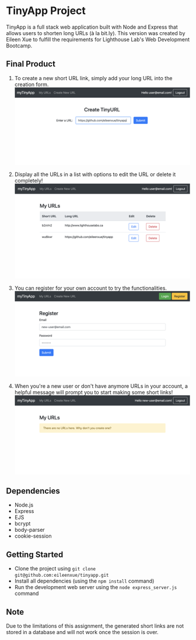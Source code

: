 # TinyApp Project

TinyApp is a full stack web application built with Node and Express that allows users to shorten long URLs (à la bit.ly). This version was created by Eileen Xue to fulfill the requirements for Lighthouse Lab's Web Development Bootcamp.

## Final Product

1. To create a new short URL link, simply add your long URL into the creation form.
![Create a new TinyURL](docs/urls-create-new.png)

2. Display all the URLs in a list with options to edit the URL or delete it completely!
![List of URLs](docs/urls-list-all.png)

3. You can register for your own account to try the functionalities.
![Register for new account](docs/urls-register.png)

4. When you're a new user or don't have anymore URLs in your account, a helpful message will prompt you to start making some short links!
![Empty List of URLs](docs/urls-empty-list.png)


## Dependencies

- Node.js
- Express
- EJS
- bcrypt
- body-parser
- cookie-session

## Getting Started

- Clone the project using `git clone git@github.com:eileenxue/tinyapp.git`
- Install all dependencies (using the `npm install` command)
- Run the development web server using the `node express_server.js` command

## Note
Due to the limitations of this assignment, the generated short links are not stored in a database and will not work once the session is over.